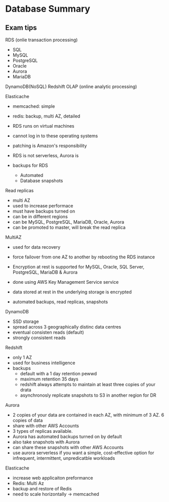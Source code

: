 # Database Summary

## Exam tips

RDS (onlie transaction processing)
-  SQL
-  MySQL
-  PostgreSQL
-  Oracle
-  Aurora
-  MariaDB

DynamoDB(NoSQL)
Redshift OLAP (online analytic processing)

Elasticache
- memcached: simple
- redis: backup, multi AZ, detailed

- RDS runs on virtual machines 
- cannot log in to these operating systems
- patching is Amazon's responsibility
- RDS is not serverless, Aurora is

- backups for RDS
  - Automated
  - Database snapshots

Read replicas
- multi AZ
- used to increase performace
- must have backups turned on
- can be in different regions
- can be MySQL, PostgreSQL, MariaDB, Oracle, Aurora
- can be promoted to master, will break the read replica

MultiAZ
- used for data recovery 
- force failover from one AZ to another by rebooting the RDS instance

- Encryption at rest is supported for MySQL, Oracle, SQL Server, PostgreSQL, MariaDB & Aurora
- done using AWS Key Management Service service
- data stored at rest in the underlying storage is encrypted
- automated backups, read replicas, snapshots

DynamoDB
- SSD storage
- spread across 3 geographically distinc data centres
- eventual consisten reads (default)
- strongly consistent reads

Redshift
- only 1 AZ
- used for business intelligence
- backups
  - default with a 1 day retention pewwd
  - maximum retention 35 days
  - redshift always attempts to maintain at least three copies of your drata
  - asynchronosly replicate snapshots to S3 in another region for DR

Aurora
- 2 copies of your data are contained in each AZ, with minimum of 3 AZ. 6 copies of data
- share with other AWS Accounts
- 3 types of replicas available.
- Aurora has automated backups turned on by default
- also take snapshots with Aurora
- can share these snapshots with other AWS Accounts
- use aurora serverless if you want a simple, cost-effective option for infrequent, intermittent, unpredicatble workloads

Elasticache
- increase web applicaiton preformance
- Redis: Multi Az
- backup and restore of Redis
- need to scale horizontally -> memcached